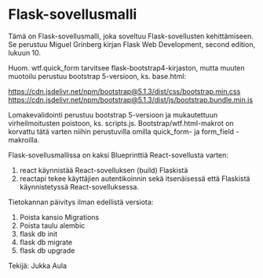 Flask-sovellusmalli
===================

Tämä on Flask-sovellusmalli, joka soveltuu Flask-sovellusten kehittämiseen. Se perustuu Miguel Grinberg kirjan Flask Web Development, second edition, lukuun 10.

Huom. wtf.quick_form tarvitsee flask-bootstrap4-kirjaston, mutta muuten muotoilu perustuu bootstrap 5-versioon, ks. base.html:

https://cdn.jsdelivr.net/npm/bootstrap@5.1.3/dist/css/bootstrap.min.css
https://cdn.jsdelivr.net/npm/bootstrap@5.1.3/dist/js/bootstrap.bundle.min.js

Lomakevalidointi perustuu bootstrap 5-versioon ja mukautettuun virheilmoitusten poistoon, ks. scripts.js.  Bootstrap/wtf.html-makrot on korvattu tätä varten niihin perustuvilla omilla quick_form- ja form_field -makroilla. 

Flask-sovellusmallissa on kaksi Blueprinttiä React-sovellusta varten:
1. react käynnistää React-sovelluksen (build) Flaskistä 
2. reactapi tekee käyttäjien autentikoinnin sekä itsenäisessä että
   Flaskistä käynnistetyssä React-sovelluksessa.

Tietokannan päivitys ilman edellistä versiota:
1.   Poista kansio Migrations
2.   Poista taulu alembic
3.   flask db init
4.   flask db migrate
5.   flask db upgrade

Tekijä: Jukka Aula